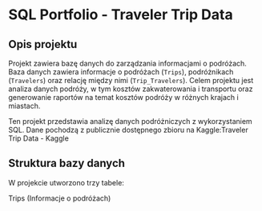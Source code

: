 # SQL Portfolio - Traveler Trip Data

## Opis projektu 
Projekt zawiera bazę danych do zarządzania informacjami o podróżach. Baza danych zawiera informacje o podróżach (`Trips`), podróżnikach (`Travelers`) oraz relację między nimi (`Trip_Travelers`). Celem projektu jest analiza danych podróży, w tym kosztów zakwaterowania i transportu oraz generowanie raportów na temat kosztów podróży w różnych krajach i miastach.

Ten projekt przedstawia analizę danych podróżniczych z wykorzystaniem SQL. Dane pochodzą z publicznie dostępnego zbioru na Kaggle:Traveler Trip Data - Kaggle

##  Struktura bazy danych
W projekcie utworzono trzy tabele:

Trips (Informacje o podróżach)

